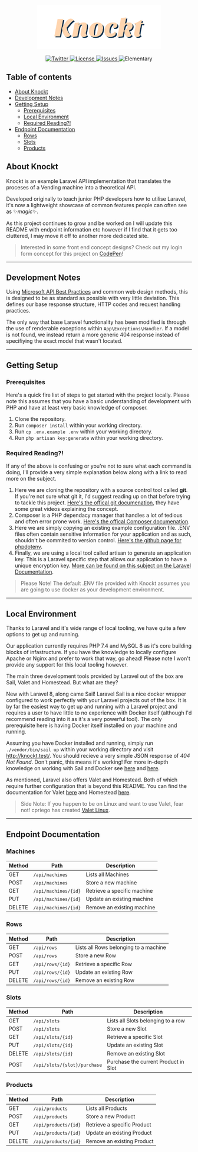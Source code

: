 <br/>
<p align="center"><img src="Knockt.png" width="336"></p>

<p align="center">
    <a href="https://twitter.com/Joe_Bocock">
        <img src="https://img.shields.io/twitter/follow/Joe_Bocock?style=social&logo=twitter" alt="Twitter">
    </a>
    <a href="https://github.com/JoeBocock/knockt/blob/master/LICENSE">
        <img src="https://img.shields.io/github/license/JoeBocock/knockt" alt="License">
    </a>
    <a href="https://github.com/JoeBocock/knockt/issues">
        <img src="https://img.shields.io/github/issues/JoeBocock/knockt" alt="Issues">
    </a>
    <img src="https://img.shields.io/badge/Elementary-My%20dear%20Watson-orange" alt="Elementary">
</p>

## Table of contents

-   [About Knockt](#about-knockt)
-   [Development Notes](#development-notes)
-   [Getting Setup](#getting-setup)
    -   [Prerequisites](#prerequisites)
    -   [Local Environment](#local-environment)
    -   [Required Reading?!](#required-reading)
-   [Endpoint Documentation](#endpoint-documentation)
    -   [Rows](#rows)
    -   [Slots](#slots)
    -   [Products](#products)

## About Knockt

Knockt is an example Laravel API implementation that translates the proceses of a Vending machine into a theoretical API.

Developed originally to teach junior PHP developers how to utilise Laravel, it's now a lightweight showcase of common features people can often see as ✨*magic*✨.

As this project continues to grow and be worked on I will update this README with endpoint information etc however if I find that it gets too cluttered, I may move it off to another more dedicated site.

> Interested in some front end concept designs? Check out my login form concept for this project on [CodePen](https://codepen.io/joebocock/pen/NWNMzgP)!

---

## Development Notes

Using [Microsoft API Best Practices](https://docs.microsoft.com/en-us/azure/architecture/best-practices/api-design) and common web design methods, this is designed to be as standard as possible with very little deviation. This defines our base response structure, HTTP codes and request handling practices.

The only way that base Laravel functionality has been modified is through the use of renderable exceptions within `App\Exceptions\Handler`. If a model is not found, we instead return a more generic 404 response instead of specifiying the exact model that wasn't located.

---

## Getting Setup

### Prerequisites

Here's a quick fire list of steps to get started with the project locally. Please note this assumes that you have a basic understanding of development with PHP and have at least very basic knowledge of composer.

1.  Clone the repository.
2.  Run `composer install` within your working directory.
3.  Run `cp .env.example .env` within your working directory.
4.  Run `php artisan key:generate` within your working directory.

### Required Reading?!

If any of the above is confusing or you're not to sure what each command is doing, I'll provide a very simple explanation below along with a link to read more on the subject.

1. Here we are cloning the repository with a source control tool called **git**. If you're not sure what git it, I'd suggest reading up on that before trying to tackle this project. [Here's the offical git documenation](https://git-scm.com/doc), they have some great videos explaining the concept.
2. Composer is a PHP dependacy manager that handles a lot of tedious and often error prone work. [Here's the offical Composer documenation](https://getcomposer.org/).
3. Here we are simply copying an existing example configuration file. .ENV files often contain sensitive information for your application and as such, shouldn't be commited to version control. [Here's the github page for phpdotenv](https://github.com/vlucas/phpdotenv).
4. Finally, we are using a local tool called artisan to generate an application key. This is a Laravel specific step that allows our application to have a unique encryption key. [More can be found on this subject on the Laravel Documentation](https://laravel.com/docs/8.x/configuration#environment-configuration).

> Please Note! The default .ENV file provided with Knockt assumes you are going to use docker as your development environment.

---

## Local Environment

Thanks to Laravel and it's wide range of local tooling, we have quite a few options to get up and running.

Our application currently requires PHP 7.4 and MySQL 8 as it's core building blocks of infastructure. If you have the knowledge to locally configure Apache or Nginx and prefer to work that way, go ahead! Please note I won't provide any support for this local tooling however.

The main three development tools provided by Laravel out of the box are Sail, Valet and Homestead. But what are they?

New with Laravel 8, along came Sail! Laravel Sail is a nice docker wrapper configured to work perfectly with your Laravel projects out of the box. It is by far the easiest way to get up and running with a Laravel project and requires a user to have little to no experience with Docker itself (although I'd recommend reading into it as it's a very powerful tool). The only prerequisite here is having Docker itself installed on your machine and running.

Assuming you have Docker installed and running, simply run `./vendor/bin/sail up` within your working directory and visit http://knockt.test/. You should recieve a very simple JSON response of _404 Not Found_. Don't panic, this means it's working! For more in-depth knowledge on working with Sail and Docker see [here](https://laravel.com/docs/8.x/sail#introduction) and [here](https://docs.docker.com/).

As mentioned, Laravel also offers Valet and Homestead. Both of which require further configuration that is beyond this README. You can find the documentation for Valet [here](https://laravel.com/docs/8.x/valet#introduction) and Homestead [here](https://laravel.com/docs/8.x/homestead#introduction).

> Side Note: If you happen to be on Linux and want to use Valet, fear not! cpriego has created [Valet Linux](https://github.com/cpriego/valet-linux).

---

## Endpoint Documentation

### Machines

| Method | Path                 | Description                 |
| ------ | -------------------- | --------------------------- |
| GET    | `/api/machines`      | Lists all Machines          |
| POST   | `/api/machines`      | Store a new machine         |
| GET    | `/api/machines/{id}` | Retrieve a specific machine |
| PUT    | `/api/machines/{id}` | Update an existing machine  |
| DELETE | `/api/machines/{id}` | Remove an existing machine  |

### Rows

| Method | Path             | Description                           |
| ------ | ---------------- | ------------------------------------- |
| GET    | `/api/rows`      | Lists all Rows belonging to a machine |
| POST   | `/api/rows`      | Store a new Row                       |
| GET    | `/api/rows/{id}` | Retrieve a specific Row               |
| PUT    | `/api/rows/{id}` | Update an existing Row                |
| DELETE | `/api/rows/{id}` | Remove an existing Row                |

### Slots

| Method | Path                         | Description                          |
| ------ | ---------------------------- | ------------------------------------ |
| GET    | `/api/slots`                 | Lists all Slots belonging to a row   |
| POST   | `/api/slots`                 | Store a new Slot                     |
| GET    | `/api/slots/{id}`            | Retrieve a specific Slot             |
| PUT    | `/api/slots/{id}`            | Update an existing Slot              |
| DELETE | `/api/slots/{id}`            | Remove an existing Slot              |
| POST   | `/api/slots/{slot}/purchase` | Purchase the current Product in Slot |

### Products

| Method | Path                 | Description                 |
| ------ | -------------------- | --------------------------- |
| GET    | `/api/products`      | Lists all Products          |
| POST   | `/api/products`      | Store a new Product         |
| GET    | `/api/products/{id}` | Retrieve a specific Product |
| PUT    | `/api/products/{id}` | Update an existing Product  |
| DELETE | `/api/products/{id}` | Remove an existing Product  |
